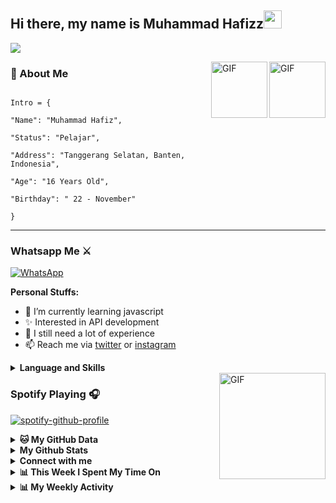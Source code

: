 
## Hi there, my name is Muhammad Hafizz<img src="https://github.com/TheDudeThatCode/TheDudeThatCode/blob/master/Assets/Hi.gif" width="29px">
 ![](https://visitor-badge.glitch.me/badge?page_id=hafizzganss678)<p>
<img align="right" alt="GIF" height="90px" src="https://media.giphy.com/media/du3J3cXyzhj75IOgvA/giphy.gif" />
<img align="right" alt="GIF" height="90px" src="https://camo.githubusercontent.com/19de67baa6e5a6594c50a400d466144108a616b0/68747470733a2f2f6d65646961332e67697068792e636f6d2f6d656469612f6c6e377a32655772696951416c6c6656636e2f323030772e77656270" />


### 👤 About Me

```

Intro = {

"Name": "Muhammad Hafiz",

"Status": "Pelajar",

"Address": "Tanggerang Selatan, Banten, Indonesia",

"Age": "16 Years Old",

"Birthday": " 22 - November"

}

```

___

### Whatsapp Me ⚔️

[![WhatsApp](https://img.shields.io/badge/WhatsApp-25D366?style=for-the-badge&logo=whatsapp&logoColor=white)](https://wa.me/6285892842367)



**Personal Stuffs:**
- 🌱 I’m currently learning javascript
- ✨ Interested in API development 
- 🤔 I still need a lot of experience
- 📫 Reach me via [twitter](https://twitter.com/) or [instagram](https://instagram.com/hafizoffc/)
<details>
  <summary><b>Language and Skills</b></summary>
  <p align="center">
    <a href="https://git-scm.com/" target="_blank"><img src="https://www.vectorlogo.zone/logos/git-scm/git-scm-icon.svg" alt="git" width="40" height="40"/></a>
    <a href="https://www.w3.org/html/" target="_blank"><img src="https://devicons.github.io/devicon/devicon.git/icons/html5/html5-original-wordmark.svg" alt="html5" width="40" height="40"/></a>
    <a href="https://www.linux.org/" target="_blank"><img src="https://devicons.github.io/devicon/devicon.git/icons/linux/linux-original.svg" alt="linux" width="40" height="40"/></a>
    <a href="https://www.php.net" target="_blank"><img src="https://devicons.github.io/devicon/devicon.git/icons/php/php-original.svg" alt="php" width="40" height="40"/></a>
    <a href="https://www.javascript.com" target="_blank"><img src="https://devicon.dev/devicon.git/icons/javascript/javascript-original.svg" alt="javascript" width="40" height="40"/></a>
  </p>
</details>
<img align="right" alt="GIF" height="170px" src="https://media.giphy.com/media/J5B1Y8QZnzXXbLQIBu/giphy.gif" />

### Spotify Playing 🎧

[![spotify-github-profile](https://spotify-github-profile.vercel.app/api/view?uid=314iqaa5wlnytjblf2yfa4es5aly&cover_image=true&theme=novatorem)](https://spotify-github-profile.vercel.app/api/view?uid=314iqaa5wlnytjblf2yfa4es5aly&redirect=true)

<details>
 <summary><b>🐱 My GitHub Data</b></summary>

> 📦 3.8 MB Used in GitHub's Storage 
 > 
> 💼 Opted to Hire
 > 
> 📜 36 Public Repositories 
 > 
> 🔑 6 Private Repositories  
 > 
 </details>
 
<details>
  <summary><b>My Github Stats</b></summary>
  <img alt="Irwan's github stats" src="https://github-readme-stats.vercel.app/api?username=irwanx&count_private=true&hide=issues&show_icons=true&hide_border=true&include_all_commits=true&line_height=24"/>
  <img align="right" alt="GIF" height="170px" src="https://media.giphy.com/media/dxn6fRlTIShoeBr69N/giphy.gif" />
  <img alt="Top Langs" src="https://github-readme-stats.vercel.app/api/top-langs/?username=irwanx&layout=compact&hide_border=true"/>
</details>

<details>
  <summary><b>Connect with me</b></summary>
  <p align="center">
    <i>Let's connect and chat! We are about to Change the World.</i><br><br>
    <a href="https://twitter.com/" target="blank"><img align="center" src="https://cdn.jsdelivr.net/npm/simple-icons@3.0.1/icons/twitter.svg" alt="n1ghtpe0ple420" height="30" width="40" /></a>
    <a href="https://instagram.com/hafizoffc" target="blank"><img align="center" src="https://cdn.jsdelivr.net/npm/simple-icons@3.0.1/icons/instagram.svg" alt="putra.go.id" height="30" width="40" /></a>
    <a href="https://wa.me/6285892842367" target="blank"><img align="center" src="https://cdn.jsdelivr.net/npm/simple-icons@3.0.1/icons/whatsapp.svg" alt="putra.go.id" height="30" width="40" /></a>
  </p>
</details>

<details>
 <summary><b>📊 This Week I Spent My Time On</b></summary>

```text
⌚︎ Time Zone: Asia/Jakarta

💬 Programming Languages: 
No Activity Tracked This Week

🔥 Editors: 
No Activity Tracked This Week

💻 Operating System: 
No Activity Tracked This Week

```
</details>

<details>
<summary><b>📊 My Weekly Activity</b></summary>

<!--START_SECTION:waka-->
```text
JavaScript   23 hrs 48 mins  ████████████████████████░   95.51 %
Pawn         30 mins         ▓░░░░░░░░░░░░░░░░░░░░░░░░   02.05 %
JSON         30 mins         ▓░░░░░░░░░░░░░░░░░░░░░░░░   02.04 %
POVRay       4 mins          ░░░░░░░░░░░░░░░░░░░░░░░░░   00.33 %
```
<!--END_SECTION:waka-->
</details>

